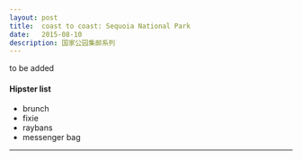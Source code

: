 ```yaml
---
layout: post
title:  coast to coast: Sequoia National Park
date:   2015-08-10
description: 国家公园集邮系列
---
```

to be added

#### Hipster list
<ul>
	<li>brunch</li>
	<li>fixie</li>
	<li>raybans</li>
	<li>messenger bag</li>
</ul>



<hr>
<br/>


<blockquote>
	
</blockquote>

